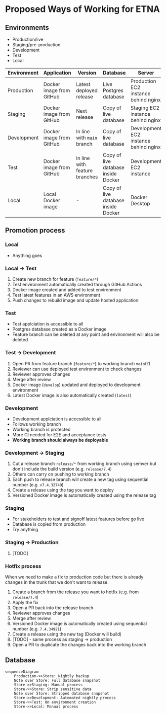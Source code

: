# Proposed Ways of Working for ETNA

## Environments

- Production/live
- Staging/pre-production
- Development
- Test
- Local

| Environment | Application              | Version                       | Database                            | Server                                |
| ----------- | ------------------------ | ----------------------------- | ----------------------------------- | ------------------------------------- |
| Production  | Docker image from GitHub | Latest deployed release       | Live Postgres database              | Production EC2 instance behind nginx  |
| Staging     | Docker image from GitHub | Next release                  | Copy of live database               | Staging EC2 instance behind nginx     |
| Development | Docker image from GitHub | In line with `main` branch    | Copy of live database               | Development EC2 instance behind nginx |
| Test        | Docker image from GitHub | In line with feature branches | Copy of live database inside Docker | Development EC2 instance              |
| Local       | Local Docker image       | -                             | Copy of live database inside Docker | Docker Desktop                        |











## Promotion process

### Local

- Anything goes

### Local → Test

1. Create new branch for feature (`feature/*`)
1. Test environment automatically created through GitHub Actions
1. Docker image created and added to test environment
1. Test latest features in an AWS environment
1. Push changes to rebuild image and update hosted application

### Test

- Test applciation is accessible to all
- Postgres database created as a Docker image
- Feature branch can be deleted at any point and environment will also be deleted

### Test → Development

1. Open PR from feature branch (`feature/*`) to working branch `main`(?)
1. Reviewer can use deployed test environment to check changes
1. Reviewer approves changes
1. Merge after review
1. Docker image (`develop`) updated and deployed to development environment
1. Latest Docker image is also automatically created (`latest`)

### Development

- Development applciation is accessible to all
- Follows working branch
- Working branch is protected
- More CI needed for E2E and acceptance tests
- **Working branch should always be deployable**

### Development → Staging

1. Cut a release branch `release/*` from working branch using semver but don't include the build version (e.g. `release/7.4`)
1. Others can carry on pushing to working branch
1. Each push to release branch will create a new tag using sequential number (e.g. `v7.4.32749`)
1. Create a release using the tag you want to deploy
1. Versioned Docker image is automatically created using the release tag

### Staging

- For stakeholders to test and signoff latest features before go live
- Database is copied from production
- Try anything

### Staging → Production

1. [TODO]

### Hotfix process

When we need to make a fix to production code but there is already changes in the trunk that we don't want to release.

1. Create a branch from the release you want to hotfix (e.g. from `release/7.4`)
1. Apply the fix
1. Open a PR back into the release branch
1. Reviewer approves changes
1. Merge after review
1. Versioned Docker image is automatically created using sequential number (e.g. `7.4.34921`)
1. Create a release using the new tag (Docker will build)
1. [TODO] - same process as staging → production
1. Open a PR to duplicate the changes back into the working branch

## Database

```mermaid
sequenceDiagram
    Production->>Store: Nightly backup
    Note over Store: Full database snapshot
    Store->>Staging: Manual process
    Store->>Store: Strip sensitive data
    Note over Store: Stripped database snapshot
    Store->>Development: Automated nightly process
    Store->>Test: On environment creation
    Store->>Local: Manual process
```
